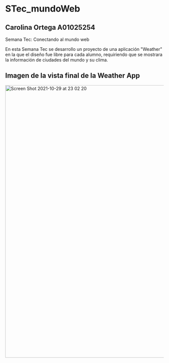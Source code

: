 # STec_mundoWeb
## Carolina Ortega A01025254
Semana Tec: Conectando al mundo web

En esta Semana Tec se desarrollo un proyecto de una aplicación "Weather" en la que el diseño fue libre para cada alumno, requiriendo que se mostrara la información de ciudades del mundo y su clima.

## Imagen de la vista final de la Weather App
<img width="866" alt="Screen Shot 2021-10-29 at 23 02 20" src="https://user-images.githubusercontent.com/57368415/139519550-af4bdf77-5c7d-4e4d-bd3d-b00f4fedfbac.png">

